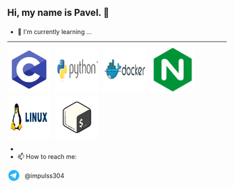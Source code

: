 ## Hi, my name is Pavel. 👋

###
- 🌱 I'm currently learning ...
***

<div style="display: flex; flex-wrap: wrap; gap: 10px; align-items: center;">
    <img src="https://github.com/Impuls13/Impuls13/blob/main/screen/c2.svg" width="100" height="100" alt="C">
    <img src="https://github.com/Impuls13/Impuls13/blob/main/screen/python_logo_icon_168040.svg" width="100" height="100" alt="Python">
    <img src="https://github.com/Impuls13/Impuls13/blob/main/screen/docker_logo_icon_169251.svg" width="100" height="100" alt="Docker">
    <img src="https://github.com/Impuls13/Impuls13/blob/main/screen/nginx_logo_icon_169915.svg" width="100" height="100" alt="NGINX">
    <img src="https://github.com/Impuls13/Impuls13/blob/main/screen/linux_logo_icon_171222.svg" width="100" height="100" alt="Linux">
    <img src="https://github.com/Impuls13/Impuls13/blob/main/screen/icons8-bash.svg" width="100" height="100" alt="BASH">
</div>

-
- 📫 How to reach me:
  
<div style="display: flex; align-items: center; gap: 10px;">
    <img src="https://github.com/Impuls13/Impuls13/blob/main/screen/telegramm-small.svg" width="30" height="30" alt="Telegram">
    <span>@impulss304</span>
</div>
